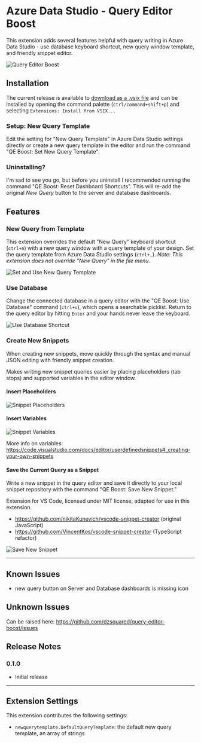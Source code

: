 # Azure Data Studio - Query Editor Boost

This extension adds several features helpful with query writing in Azure Data Studio - use database keyboard shortcut, new query window template, and friendly snippet editor.

![Query Editor Boost](https://raw.githubusercontent.com/dzsquared/query-editor-boost/master/images/QEboost200.png)

## Installation
The current release is available to [download as a .vsix file](https://github.com/dzsquared/query-editor-boost/releases/download/0.1.0/query-editor-boost-0.1.0.vsix) and can be installed by opening the command palette (`ctrl/command+shift+p`) and selecting `Extensions: Install from VSIX...`

### Setup: New Query Template
Edit the setting for "New Query Template" in Azure Data Studio settings directly or create a new query template in the editor and run the command "QE Boost: Set New Query Template".


### Uninstalling?
I'm sad to see you go, but before you uninstall I recommended running the command "QE Boost: Reset Dashboard Shortcuts".  This will re-add the original *New Query* button to the server and database dashboards.


## Features

### New Query from Template
This extension overrides the default "New Query" keyboard shortcut (`ctrl+n`) with a new query window with a query template of your design.  Set the query template from Azure Data Studio settings (`ctrl+,`).
*Note: This extension does not override "New Query" in the file menu.*

![Set and Use New Query Template](https://raw.githubusercontent.com/dzsquared/query-editor-boost/master/images/setNewQueryTemplate.gif)


### Use Database
Change the connected database in a query editor with the "QE Boost: Use Database" command (`ctrl+u`), which opens a searchable picklist. Return to the query editor by hitting `Enter` and your hands never leave the keyboard.

![Use Database Shortcut](https://raw.githubusercontent.com/dzsquared/query-editor-boost/master/images/useDatabase.gif)


### Create New Snippets

When creating new snippets, move quickly through the syntax and manual JSON editing with friendly snippet creation.

Makes writing new snippet queries easier by placing placeholders (tab stops) and supported variables in the editor window.

#### Insert Placeholders

![Snippet Placeholders](https://raw.githubusercontent.com/dzsquared/query-editor-boost/master/images/snippetPlaceholders.gif)

#### Insert Variables

![Snippet Variables](https://raw.githubusercontent.com/dzsquared/query-editor-boost/master/images/snippetVariables.gif)

More info on variables: https://code.visualstudio.com/docs/editor/userdefinedsnippets#_creating-your-own-snippets


#### Save the Current Query as a Snippet
Write a new snippet in the query editor and save it directly to your local snippet repository with the command "QE Boost: Save New Snippet."

Extension for VS Code, licensed under MIT license, adapted for use in this extension.
- https://github.com/nikitaKunevich/vscode-snippet-creator (original JavaScript)
- https://github.com/VincentKos/vscode-snippet-creator (TypeScript refactor)

![Save New Snippet](https://raw.githubusercontent.com/dzsquared/query-editor-boost/master/images/snippetSave.gif)





-----------------------------------------------------------------------------------------------------------

## Known Issues

- new query button on Server and Database dashboards is missing icon

## Unknown Issues
Can be raised here: https://github.com/dzsquared/query-editor-boost/issues

## Release Notes

### 0.1.0

- Initial release


-----------------------------------------------------------------------------------------------------------

## Extension Settings

This extension contributes the following settings:

* `newquerytemplate.DefaultQueryTemplate`: the default new query template, an array of strings


